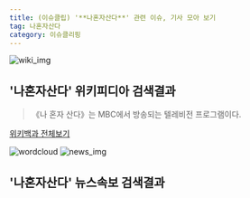 ```yaml
---
title: (이슈클립) '**나혼자산다**' 관련 이슈, 기사 모아 보기
tag: 나혼자산다
category: 이슈클리핑
---
```

![wiki_img](https://user-images.githubusercontent.com/42597476/44503234-41136a80-a6d0-11e8-9071-6fc6418eafe4.png)
## **'**나혼자산다**'** 위키피디아 검색결과
>《나 혼자 산다》는 MBC에서 방송되는 텔레비전 프로그램이다.

<a href="https://ko.wikipedia.org/wiki/나혼자산다" target="_blank">위키백과 전체보기</a>

![wordcloud](https://s3.ap-northeast-2.amazonaws.com/lyrics101-wordcloud/2018-09-29-1538178973.png)
![news_img](https://user-images.githubusercontent.com/42597476/44507050-1206f400-a6e4-11e8-8d98-7ffbfebb353f.png)
## **'**나혼자산다**'** 뉴스속보 검색결과

